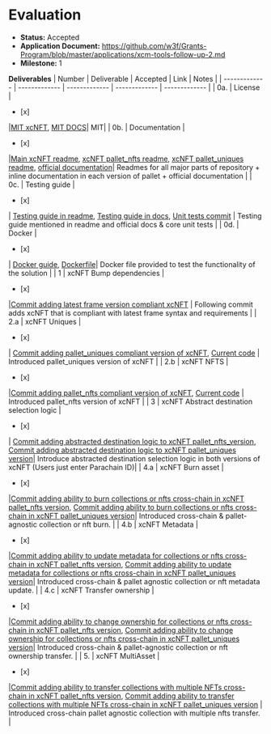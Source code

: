 # Evaluation

- **Status:** Accepted
- **Application Document:** https://github.com/w3f/Grants-Program/blob/master/applications/xcm-tools-follow-up-2.md
- **Milestone:** 1

**Deliverables**
| Number | Deliverable | Accepted | Link | Notes |
| ------------- | ------------- | ------------- | ------------- | ------------- |
| 0a. | License | <ul><li>[x] </li></ul> |[MIT xcNFT](https://github.com/paraspell-research/xcnft-pallet/blob/main/LICENSE), [MIT DOCS](https://github.com/paraspell-research/xcnft-docs/blob/main/LICENSE)| MIT| 
| 0b.  | Documentation | <ul><li>[x] </li></ul> |[Main xcNFT readme](https://github.com/paraspell-research/xcnft-pallet/blob/main/README.md), [xcNFT pallet_nfts readme](https://github.com/paraspell-research/xcnft-pallet/tree/main/xcnft-pallet_nfts), [xcNFT pallet_uniques readme](https://github.com/paraspell-research/xcnft-pallet/blob/main/xcnft-pallet_uniques/README.md), [official documentation](https://paraspell-research.github.io/xcnft-docs/)| Readmes for all major parts of repository + inline documentation in each version of pallet + official documentation | 
| 0c.  | Testing guide | <ul><li>[x] </li></ul> | [Testing guide in readme](https://github.com/paraspell-research/xcnft-pallet/blob/main/README.md#testing-pallet-functionality-), [Testing guide in docs](https://paraspell-research.github.io/xcnft-docs/implementation-guide/introduction.html#testing-pallet-functionality-%F0%9F%94%8E), [Unit tests commit](https://github.com/paraspell-research/xcnft-pallet/commit/c6682ecdf2fe9fdc51a678b028d77a0a4e33efa6) |  Testing guide mentioned in readme and official docs & core unit tests | 
| 0d.  | Docker | <ul><li>[x] </li></ul> | [Docker guide](https://github.com/paraspell-research/xcnft-pallet/blob/main/README.md#dockerized-local-testnet-build), [Dockerfile](https://github.com/paraspell-research/xcnft-pallet/blob/main/Dockerfile)| Docker file provided to test the functionality of the solution | 
| 1 | xcNFT Bump dependencies | <ul><li>[x] </li></ul> |[Commit adding latest frame version compliant xcNFT](https://github.com/paraspell-research/xcnft-pallet/commit/99a1202fd258c5bc085e4f200af4475b3690bd18) | Following commit adds xcNFT that is compliant with latest frame syntax and requirements | 
| 2.a | xcNFT Uniques | <ul><li>[x] </li></ul>| [Commit adding pallet_uniques compliant version of xcNFT](https://github.com/paraspell-research/xcnft-pallet/commit/447c7fc9bb84c47ab5a0f2171e4306270dfa67f5 ), [Current code](https://github.com/paraspell-research/xcnft-pallet/tree/main/xcnft-pallet_uniques) | Introduced pallet_uniques version of xcNFT | 
| 2.b | xcNFT NFTS |<ul><li>[x] </li></ul> |[Commit adding pallet_nfts compliant version of xcNFT](https://github.com/paraspell-research/xcnft-pallet/commit/99a1202fd258c5bc085e4f200af4475b3690bd18), [Current code](https://github.com/paraspell-research/xcnft-pallet/tree/main/xcnft-pallet_nfts) | Introduced pallet_nfts version of xcNFT | 
| 3 | xcNFT Abstract destination selection logic | <ul><li>[x] </li></ul> | [Commit adding abstracted destination logic to xcNFT pallet_nfts_version](https://github.com/paraspell-research/xcnft-pallet/commit/99a1202fd258c5bc085e4f200af4475b3690bd18), [Commit adding abstracted destination logic to xcNFT pallet_uniques version](https://github.com/paraspell-research/xcnft-pallet/commit/447c7fc9bb84c47ab5a0f2171e4306270dfa67f5)| Introduce abstracted destination selection logic in both versions of xcNFT (Users just enter Parachain ID)| 
| 4.a | xcNFT Burn asset | <ul><li>[x] </li></ul> |[Commit adding ability to burn collections or nfts cross-chain in xcNFT pallet_nfts version](https://github.com/paraspell-research/xcnft-pallet/commit/99a1202fd258c5bc085e4f200af4475b3690bd18), [Commit adding ability to burn collections or nfts cross-chain in xcNFT pallet_uniques version](https://github.com/paraspell-research/xcnft-pallet/commit/447c7fc9bb84c47ab5a0f2171e4306270dfa67f5)| Introduced cross-chain & pallet-agnostic collection or nft burn. | 
| 4.b | xcNFT Metadata | <ul><li>[x] </li></ul>|[Commit adding ability to update metadata for collections or nfts cross-chain in xcNFT pallet_nfts version](https://github.com/paraspell-research/xcnft-pallet/commit/99a1202fd258c5bc085e4f200af4475b3690bd18), [Commit adding ability to update metadata for collections or nfts cross-chain in xcNFT pallet_uniques version](https://github.com/paraspell-research/xcnft-pallet/commit/447c7fc9bb84c47ab5a0f2171e4306270dfa67f5)| Introduced cross-chain & pallet agnostic collection or nft metadata update. | 
| 4.c | xcNFT Transfer ownership | <ul><li>[x] </li></ul> |[Commit adding ability to change ownership for collections or nfts cross-chain in xcNFT pallet_nfts version](https://github.com/paraspell-research/xcnft-pallet/commit/99a1202fd258c5bc085e4f200af4475b3690bd18), [Commit adding ability to change ownership for collections or nfts cross-chain in xcNFT pallet_uniques version](https://github.com/paraspell-research/xcnft-pallet/commit/447c7fc9bb84c47ab5a0f2171e4306270dfa67f5)| Introduced cross-chain & pallet-agnostic collection or nft ownership transfer. | 
| 5. | xcNFT MultiAsset | <ul><li>[x] </li></ul>|[Commit adding ability to transfer collections with multiple NFTs cross-chain in xcNFT pallet_nfts version](https://github.com/paraspell-research/xcnft-pallet/commit/99a1202fd258c5bc085e4f200af4475b3690bd18), [Commit adding ability to transfer collections with multiple NFTs cross-chain in xcNFT pallet_uniques version](https://github.com/paraspell-research/xcnft-pallet/commit/447c7fc9bb84c47ab5a0f2171e4306270dfa67f5) | Introduced cross-chain pallet agnostic collection with multiple nfts transfer. |
